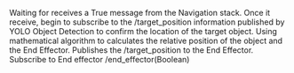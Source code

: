 Waiting for receives a True message from the Navigation stack. Once it receive, begin to subscribe to the /target_position information published by YOLO Object Detection to confirm the location of the target object. 
Using mathematical algorithm to calculates the relative position of the object and the End Effector.
Publishes the /target_position to the End Effector. 
Subscribe to End effector /end_effector(Boolean)
